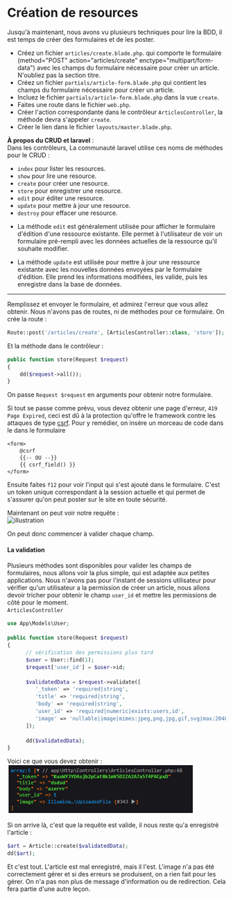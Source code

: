 # Création de resources

Jusqu'à maintenant, nous avons vu plusieurs techniques pour lire la BDD, il est temps de créer des formulaires et de les poster.

- Créez un fichier `articles/create.blade.php`. qui comporte le formulaire (method="POST" action="articles/create" enctype="multipart/form-data") avec les champs du formulaire nécessaire pour créer un article. N'oubliez pas la section titre.
- Créez un fichier `partials/article-form.blade.php` qui contient les champs du formulaire nécessaire pour créer un article.
- Incluez le fichier `partials/article-form.blade.php` dans la vue `create`.
- Faites une route dans le fichier `web.php`.
- Créer l'action correspondante dans le contrôleur `ArticlesController`, la méthode devra s'appeler `create`.
- Créer le lien dans le fichier `layouts/master.blade.php`.

**À propos du CRUD et laravel** :  
Dans les contrôleurs, La communauté laravel utilise ces noms de méthodes pour le CRUD :
- `index` pour lister les resources.
- `show` pour lire une resource. 
- `create` pour créer une resource. 
- `store` pour enregistrer une resource. 
- `edit` pour éditer une resource.
- `update` pour mettre à jour une resource.
- `destroy` pour effacer une resource.

* La méthode `edit` est généralement utilisée pour afficher le formulaire d'édition d'une ressource existante. Elle permet à l'utilisateur de voir un formulaire pré-rempli avec les données actuelles de la ressource qu'il souhaite modifier.

* La méthode `update` est utilisée pour mettre à jour une ressource existante avec les nouvelles données envoyées par le formulaire d'édition. Elle prend les informations modifiées, les valide, puis les enregistre dans la base de données.
---
Remplissez et envoyer le formulaire, et admirez l'erreur que vous allez obtenir.
Nous n'avons pas de routes, ni de méthodes pour ce formulaire.
On crée la route :
```php
Route::post('/articles/create', [ArticlesController::class, 'store']);
```
Et la méthode dans le contrôleur :
```php
public function store(Request $request)
{
    dd($request->all());
}
```
On passe `Request $request` en arguments pour obtenir notre formulaire.

Si tout se passe comme prévu, vous devez obtenir une page d'erreur, `419 Page Expired`, ceci est dû à la protection qu'offre le framework contre les attaques de type [csrf](https://fr.wikipedia.org/wiki/Cross-site_request_forgery).
Pour y remédier, on insère un morceau de code dans le dans le formulaire 
```blade
<form>
    @csrf
    {{-- OU --}}
    {{ csrf_field() }}
</form>
```
Ensuite faites `f12` pour voir l'input qui s'est ajouté dans le formulaire. C'est un token unique correspondant à la session actuelle et qui permet de s'assurer qu'on peut poster sur le site en toute sécurité.

Maintenant on peut voir notre requête :  
![illustration](../img/lara-post.PNG)

On peut donc commencer à valider chaque champ.

#### La validation
Plusieurs méthodes sont disponibles pour valider les champs de formulaires, nous allons voir la plus simple, qui est adaptée aux petites applications.
Nous n'avons pas pour l'instant de sessions utilisateur pour vérifier qu'un utilisateur a la permission de créer un article, nous allons devoir tricher pour obtenir le champ `user_id` et mettre les permissions de côté pour le moment.  
`ArticlesController`
```php
use App\Models\User;

public function store(Request $request)
{
      // vérification des permissions plus tard
      $user = User::find(1);
      $request['user_id'] = $user->id;

      $validatedData = $request->validate([
         '_token' => 'required|string',
         'title' => 'required|string',
         'body' => 'required|string',
         'user_id' => 'required|numeric|exists:users,id',
         'image' => 'nullable|image|mimes:jpeg,png,jpg,gif,svg|max:2048',
      ]);

      dd($validatedData);
}
```
Voici ce que vous devez obtenir :  
![illustration](../img/request.PNG)

Si on arrive là, c'est que la requête est valide, il nous reste qu'a enregistré l'article :
```php
$art = Article::create($validatedData);
dd($art);
```
Et c'est tout. L'article est mal enregistré, mais il l'est. L'image n'a pas été correctement gérer et si des erreurs se produisent, on a rien fait pour les gérer. On n'a pas non plus de message d'information ou de redirection. Cela fera partie d'une autre leçon.

